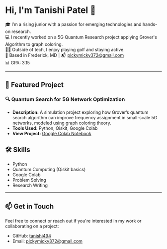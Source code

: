# Hi, I'm Tanishi Patel 👋

🎓 I’m a rising junior with a passion for emerging technologies and hands-on research.  
💻 I recently worked on a 5G Quantum Research project applying Grover's Algorithm to graph coloring.  
🏌️‍♀️ Outside of tech, I enjoy playing golf and staying active.  
📍 Based in Frederick, MD | 📬 pickymicky372@gmail.com  
📊 GPA: 3.15  

---

## 🌟 Featured Project

### 🔍 Quantum Search for 5G Network Optimization
- **Description:** A simulation project exploring how Grover’s quantum search algorithm can improve frequency assignment in small-scale 5G networks, modeled using graph coloring theory.
- **Tools Used:** Python, Qiskit, Google Colab
- **View Project:** [Google Colab Notebook](https://colab.research.google.com/drive/1mFfd0HQmGj-sh3t1usLMHiMA_XpmX0wE?usp=sharing)

## 🛠️ Skills
- Python
- Quantum Computing (Qiskit basics)
- Google Colab
- Problem Solving
- Research Writing

---

## 📫 Get in Touch
Feel free to connect or reach out if you're interested in my work or collaborating on a project:
- GitHub: [tanishi494](https://github.com/tanishi494)
- Email: pickymicky372@gmail.com
